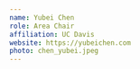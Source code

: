 ```yaml
---
name: Yubei Chen
role: Area Chair
affiliation: UC Davis
website: https://yubeichen.com
photo: chen_yubei.jpeg
---
```

